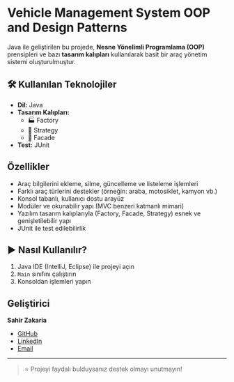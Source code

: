 # Vehicle Management System OOP and Design Patterns

Java ile geliştirilen bu projede, **Nesne Yönelimli Programlama (OOP)** prensipleri ve bazı **tasarım kalıpları** kullanılarak basit bir araç yönetim sistemi oluşturulmuştur.

## 🛠 Kullanılan Teknolojiler


- **Dil:** Java  
- **Tasarım Kalıpları:**  
  - 🏭 Factory  
  - 🎯 Strategy  
  - 🧩 Facade  
- **Test:** JUnit  


##  Özellikler

-  Araç bilgilerini ekleme, silme, güncelleme ve listeleme işlemleri  
-  Farklı araç türlerini destekler (örneğin: araba, motosiklet, kamyon vb.)  
-  Konsol tabanlı, kullanıcı dostu arayüz
-  Modüler ve okunabilir yapı (MVC benzeri katmanlı mimari)
-  Yazılım tasarım kalıplarıyla (Factory, Facade, Strategy) esnek ve genişletilebilir yapı
-  JUnit ile test edilebilirlik

## ▶ Nasıl Kullanılır?


1. Java IDE (IntelliJ, Eclipse) ile projeyi açın  
2. `Main` sınıfını çalıştırın  
3. Konsoldan işlemleri yapın

##  Geliştirici

**Sahir Zakaria**

- [GitHub](https://github.com/sahiralzakaria)  
- [LinkedIn](https://www.linkedin.com/in/sahir-zakaria-39873531b)  
- [Email](mailto:sahir.alzakaria@gmail.com)

---

> ⭐ Projeyi faydalı bulduysanız destek olmayı unutmayın!
